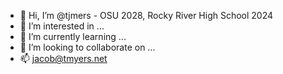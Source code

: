 - 👋 Hi, I’m @tjmers - OSU 2028, Rocky River High School 2024
- 👀 I’m interested in ...
- 🌱 I’m currently learning ...
- 💞️ I’m looking to collaborate on ...
- 📫 jacob@tmyers.net

<!---
tjmers/tjmers is a ✨ special ✨ repository because its `README.md` (this file) appears on your GitHub profile.
You can click the Preview link to take a look at your changes.
--->

